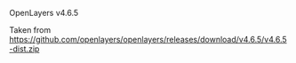 OpenLayers v4.6.5

Taken from https://github.com/openlayers/openlayers/releases/download/v4.6.5/v4.6.5-dist.zip
